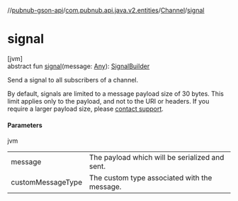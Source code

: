 //[pubnub-gson-api](../../../index.md)/[com.pubnub.api.java.v2.entities](../index.md)/[Channel](index.md)/[signal](signal.md)

# signal

[jvm]\
abstract fun [signal](signal.md)(message: [Any](https://kotlinlang.org/api/latest/jvm/stdlib/kotlin/-any/index.html)): [SignalBuilder](../../com.pubnub.api.java.v2.endpoints.pubsub/-signal-builder/index.md)

Send a signal to all subscribers of a channel.

By default, signals are limited to a message payload size of 30 bytes. This limit applies only to the payload, and not to the URI or headers. If you require a larger payload size, please [contact support](mailto:support@pubnub.com).

#### Parameters

jvm

| | |
|---|---|
| message | The payload which will be serialized and sent. |
| customMessageType | The custom type associated with the message. |
